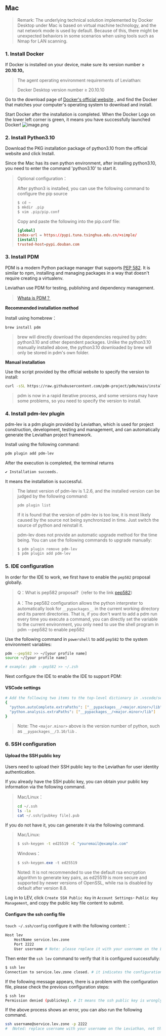 ## Mac

> Remark: The underlying technical solution implemented by Docker Desktop under Mac is based on virtual machine technology, and the nat network mode is used by default. Because of this, there might be unexpected behaviors in some scenarios when using tools such as Nmap for LAN scanning.

### 1. Install Docker 

If Docker is installed on your device, make sure its version number ≥ **20.10.10**。

> The agent operating environment requirements of Leviathan:
>
> Decker Desktop version number ≥ 20.10.10

Go to the download page of [Docker's official website](https://docs.docker.com/get-docker/) , and find the Docker that matches your computer's operating system to download and install.

Start Docker after the installation is completed. When the Docker Logo on the lower left corner is green, it means you have successfully launched Docker!
![image.png](https://levimg.s3.cn-northwest-1.amazonaws.com.cn/x/87fe783c-f999-4b50-85f9-99a0080d6561.png)

### 2. Install Python3.10

Download the PKG installation package of python3.10 from the official website and click Install.

Since the Mac has its own python environment, after installing python3.10, you need to enter the command 'python3.10' to start it.

> Optional configuration：
>
> After python3 is installed, you can use the following command to configure the pip source
>
>```bash
>$ cd ~
>$ mkdir .pip
>$ vim .pip/pip.conf
>```
>
>Copy and paste the following into the pip.conf file:
>
>```toml
>[global]
>index-url = https://pypi.tuna.tsinghua.edu.cn/>simple/
>[install]
>trusted-host=pypi.douban.com
>```

### 3. Install PDM

PDM is a modern Python package manager that supports [PEP 582](https://www.python.org/dev/peps/pep-0582/). It is similar to npm, installing and managing packages in a way that doesn't require creating a virtualenv. 

Leviathan use PDM for testing, publishing and dependency management.

> [Whata is PDM？](https://pdm.fming.dev/)

**Recommended installation method**

Install using homebrew：

```bash
brew install pdm
```

> brew will directly download the dependencies required by pdm: python3.10 and other dependent packages. Unlike the python3.10 manually installed above, the python3.10 downloaded by brew will only be stored in pdm's own folder.

**Manual installation**

Use the script provided by the official website to specify the version to install:

```bash
curl -sSL https://raw.githubusercontent.com/pdm-project/pdm/main/install-pdm.py | python3.10 - -v 1.13.4
```

> pdm is now in a rapid iterative process, and some versions may have some problems, so you need to specify the version to install.

### 4. Install pdm-lev plugin

pdm-lev is a pdm plugin provided by Leviathan, which is used for project construction, development, testing and management, and can automatically generate the Leviathan project framework.

Install using the following command:

```bash
pdm plugin add pdm-lev
```

After the execution is completed, the terminal returns

```bash
✔ Installation succeeds.
```

It means the installation is successful.

> The latest version of pdm-lev is 1.2.6, and the installed version can be judged by the following command:
>
> ```bash
> pdm plugin list
> ```
>
> If it is found that the version of pdm-lev is too low, it is most likely caused by the source not being synchronized in time. Just switch the source of python and reinstall it.

> pdm-lev does not provide an automatic upgrade method for the time being. You can use the following commands to upgrade manually:
>
> ```bash
> $ pdm plugin remove pdm-lev
> $ pdm plugin add pdm-lev
> ```

### 5. IDE configuration

In order for the IDE to work, we first have to enable the `pep582` proposal globally.

> Q：What is pep582 proposal?（refer to the link [pep582](https://peps.python.org/pep-0582/)）
>
> A：The pep582 configuration allows the python interpreter to automatically look for `__pypackages__` in the current working directory and its parent directories. That is, if you don't want to add a pdm run every time you execute a command, you can directly set the variable to the current environment, you only need to use the shell program in pdm --pep582 to enable pep582

Use the following command in `powershell` to add `pep582` to the system environment variables:

```bash
pdm --pep582 >> ~/[your profile name]
source ~/[your profile name]

# example: pdm --pep582 >> ~/.zsh
```

Next configure the IDE to enable the IDE to support PDM:

#### VSCode settings
```bash
# Add the following two items to the top-level dictionary in .vscode/settings.json:
{
  "python.autoComplete.extraPaths": ["__pypackages__/<major.minor>/lib"],
  "python.analysis.extraPaths": ["__pypackages__/<major.minor>/lib"]
}
```

> Note: The `<major.minor>` above is the version number of python, such as `__pypackages__/3.10/lib` .

### 6. SSH configuration

#### Upload the SSH public key

Users need to upload their SSH public key to the Leviathan for user identity authentication.

If you already have the SSH public key, you can obtain your public key information via the following command.

> Mac/Linux：
>
> ```bash
> cd ~/.ssh
> ls -la
> cat ~/.ssh/[pubkey file].pub
> ```

If you do not have it, you can generate it via the following command.

> Mac/Linux:
>
> ```bash
> $ ssh-keygen -t ed25519 -C "youremail@example.com"
> ```
>
> Windows：
>
> ```powershell
> $ ssh-keygen.exe -t ed25519
> ```
>
> Noted: It is not recommended to use the default rsa encryption algorithm to generate key pairs, as ed25519 is more secure and supported by newer versions of OpenSSL, while rsa is disabled by default after version 8.8.

Log in to LEV, click `Create SSH Public Key` in `Account Settings`- `Public Key Management`, and copy the public key file content to submit.

#### Configure the ssh config file

`touch ~/.ssh/config` configure it with the following content:：

```bash
Host lev
    HostName service.lev.zone
    Port 2222
    User username # Note: please replace it with your username on the Leviathan
```

Then enter the `ssh lev` command to verify that it is configured successfully:

```Bash
$ ssh lev
Connection to service.lev.zone closed. # it indicates the configuration is successful
```

If the following message appears, there is a problem with the configuration file, please check the previous configuration steps:

```Bash
$ ssh lev
Permission denied (publickey). # It means the ssh public key is wrongly configured, and please check whether the ssh public key and username are correct.
```

If the above process shows an error, you can also run the following command.

```bash
ssh username@service.lev.zone -p 2222
# （Noted: replace username with your username on the Leviathan, not the email account）
```
